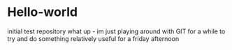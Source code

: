 # Hello-world
initial test repository
what up - im just playing around with GIT for a while to try and do something relatively useful for a friday afternoon
